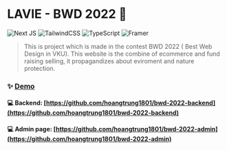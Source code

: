 # LAVIE - BWD 2022 👋
![Next JS](https://img.shields.io/badge/Next-black?style=for-the-badge&logo=next.js&logoColor=white)
![TailwindCSS](https://img.shields.io/badge/tailwindcss-%2338B2AC.svg?style=for-the-badge&logo=tailwind-css&logoColor=white)
![TypeScript](https://img.shields.io/badge/typescript-%23007ACC.svg?style=for-the-badge&logo=typescript&logoColor=white)
![Framer](https://img.shields.io/badge/Framer-black?style=for-the-badge&logo=framer&logoColor=blue)


> This is project which is made in the contest BWD 2022 ( Best Web Design in VKU). This website is the combine of ecommerce and fund raising selling, it propagandizes about eviroment and nature protection.

### ✨ [Demo](https://bwd-2022.vercel.app/)

#### 💻 Backend: [https://github.com/hoangtrung1801/bwd-2022-backend](https://github.com/hoangtrung1801/bwd-2022-backend)
#### 💻 Admin page: [https://github.com/hoangtrung1801/bwd-2022-admin](https://github.com/hoangtrung1801/bwd-2022-admin)
